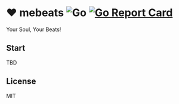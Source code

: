 # ❤️ mebeats ![Go](https://github.com/wuhan005/mebeats/workflows/Go/badge.svg) [![Go Report Card](https://goreportcard.com/badge/github.com/wuhan005/mebeats)](https://goreportcard.com/report/github.com/wuhan005/mebeats)

Your Soul, Your Beats!

## Start

TBD

## License

MIT